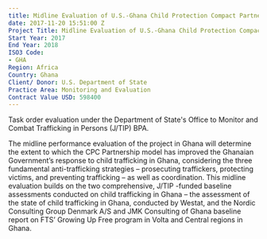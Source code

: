 ```yaml
---
title: Midline Evaluation of U.S.-Ghana Child Protection Compact Partnership
date: 2017-11-20 15:51:00 Z
Project Title: Midline Evaluation of U.S.-Ghana Child Protection Compact Partnership
Start Year: 2017
End Year: 2018
ISO3 Code:
- GHA
Region: Africa
Country: Ghana
Client/ Donor: U.S. Department of State
Practice Area: Monitoring and Evaluation
Contract Value USD: 598400
---
```


Task order evaluation under the Department of State's Office to Monitor and Combat Trafficking in Persons (J/TIP) BPA.

The midline performance evaluation of the project in Ghana will determine the extent to which the CPC Partnership model has improved the Ghanaian Government’s response to child trafficking in Ghana, considering the three fundamental anti-trafficking strategies – prosecuting traffickers, protecting victims, and preventing trafficking – as well as coordination. This midline evaluation builds on the two comprehensive, J/TIP -funded baseline assessments conducted on child trafficking in Ghana – the assessment of the state of child trafficking in Ghana, conducted by Westat, and the Nordic Consulting Group Denmark A/S and JMK Consulting of Ghana baseline report on FTS’ Growing Up Free program in Volta and Central regions in Ghana.